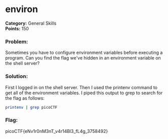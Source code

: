 # environ
__Category:__ General Skills  
__Points:__ 150

### Problem:

Sometimes you have to configure environment variables before executing a program. Can you find the flag we've hidden in an environment variable on the shell server?

### Solution:

First I logged in on the shell server. Then I used the printenv command to get all of the environment variables. I piped this output to grep to search for the flag as follows:

```Bash
printenv | grep picoCTF
```

### Flag:

picoCTF{eNv1r0nM3nT_v4r14Bl3_fL4g_3758492}

